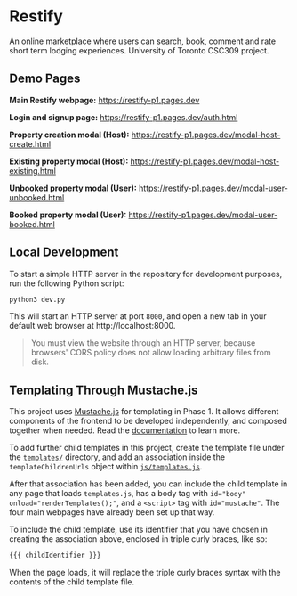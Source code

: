 # Restify

An online marketplace where users can search, book, comment and rate short term lodging experiences. University of Toronto CSC309 project.

## Demo Pages

**Main Restify webpage:** https://restify-p1.pages.dev

**Login and signup page:** https://restify-p1.pages.dev/auth.html

**Property creation modal (Host):** https://restify-p1.pages.dev/modal-host-create.html

**Existing property modal (Host):** https://restify-p1.pages.dev/modal-host-existing.html

**Unbooked property modal (User):** https://restify-p1.pages.dev/modal-user-unbooked.html

**Booked property modal (User):** https://restify-p1.pages.dev/modal-user-booked.html

## Local Development

To start a simple HTTP server in the repository for development purposes, run the following Python script:

```bash
python3 dev.py
```

This will start an HTTP server at port `8000`, and open a new tab in your default web browser at http://localhost:8000.

> You must view the website through an HTTP server, because browsers' CORS policy does not allow loading arbitrary files from disk.

## Templating Through Mustache.js

This project uses [Mustache.js](https://github.com/janl/mustache.js) for templating in Phase 1. It allows different components of the frontend to be developed independently, and composed together when needed. Read the [documentation](https://github.com/janl/mustache.js#mustachejs---logic-less-mustache-templates-with-javascript) to learn more.

To add further child templates in this project, create the template file under the [`templates/`](templates/) directory, and add an association inside the `templateChildrenUrls` object within [`js/templates.js`](js/templates.js).

After that association has been added, you can include the child template in any page that loads `templates.js`, has a body tag with `id="body" onload="renderTemplates();"`, and a `<script>` tag with `id="mustache"`. The four main webpages have already been set up that way.

To include the child template, use its identifier that you have chosen in creating the association above, enclosed in triple curly braces, like so:

```html
{{{ childIdentifier }}}
```

When the page loads, it will replace the triple curly braces syntax with the contents of the child template file.
